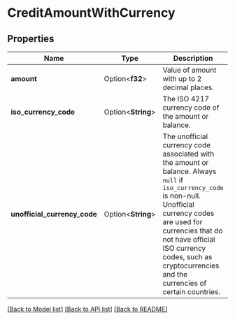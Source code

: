 # CreditAmountWithCurrency

## Properties

Name | Type | Description | Notes
------------ | ------------- | ------------- | -------------
**amount** | Option<**f32**> | Value of amount with up to 2 decimal places. | [optional]
**iso_currency_code** | Option<**String**> | The ISO 4217 currency code of the amount or balance. | [optional]
**unofficial_currency_code** | Option<**String**> | The unofficial currency code associated with the amount or balance. Always `null` if `iso_currency_code` is non-null. Unofficial currency codes are used for currencies that do not have official ISO currency codes, such as cryptocurrencies and the currencies of certain countries. | [optional]

[[Back to Model list]](../README.md#documentation-for-models) [[Back to API list]](../README.md#documentation-for-api-endpoints) [[Back to README]](../README.md)


